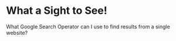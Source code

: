 # What a Sight to See!
What Google Search Operator can I use to find results from a single website?

